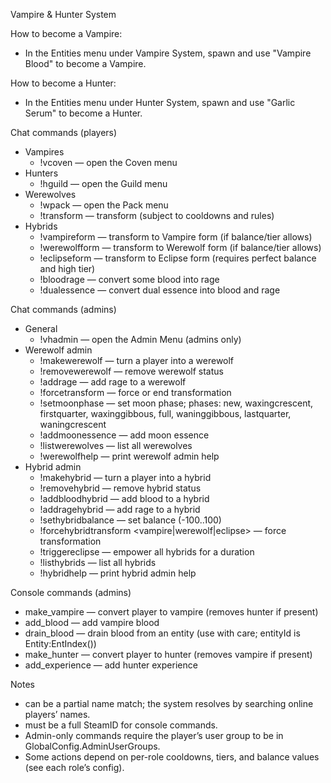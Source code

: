 Vampire & Hunter System

How to become a Vampire:
- In the Entities menu under Vampire System, spawn and use "Vampire Blood" to become a Vampire.

How to become a Hunter:
- In the Entities menu under Hunter System, spawn and use "Garlic Serum" to become a Hunter.

Chat commands (players)
- Vampires
  - !vcoven — open the Coven menu
- Hunters
  - !hguild — open the Guild menu
- Werewolves
  - !wpack — open the Pack menu
  - !transform — transform (subject to cooldowns and rules)
- Hybrids
  - !vampireform — transform to Vampire form (if balance/tier allows)
  - !werewolfform — transform to Werewolf form (if balance/tier allows)
  - !eclipseform — transform to Eclipse form (requires perfect balance and high tier)
  - !bloodrage — convert some blood into rage
  - !dualessence — convert dual essence into blood and rage

Chat commands (admins)
- General
  - !vhadmin — open the Admin Menu (admins only)
- Werewolf admin
  - !makewerewolf <player> — turn a player into a werewolf
  - !removewerewolf <player> — remove werewolf status
  - !addrage <player> <amount> — add rage to a werewolf
  - !forcetransform <player> — force or end transformation
  - !setmoonphase <phase> — set moon phase; phases: new, waxingcrescent, firstquarter, waxinggibbous, full, waninggibbous, lastquarter, waningcrescent
  - !addmoonessence <player> <amount> — add moon essence
  - !listwerewolves — list all werewolves
  - !werewolfhelp — print werewolf admin help
- Hybrid admin
  - !makehybrid <player> — turn a player into a hybrid
  - !removehybrid <player> — remove hybrid status
  - !addbloodhybrid <player> <amount> — add blood to a hybrid
  - !addragehybrid <player> <amount> — add rage to a hybrid
  - !sethybridbalance <player> <balance> — set balance (-100..100)
  - !forcehybridtransform <player> <vampire|werewolf|eclipse> — force transformation
  - !triggereclipse — empower all hybrids for a duration
  - !listhybrids — list all hybrids
  - !hybridhelp — print hybrid admin help

Console commands (admins)
- make_vampire <steamid> — convert player to vampire (removes hunter if present)
- add_blood <steamid> <amount> — add vampire blood
- drain_blood <entityId> <amount> — drain blood from an entity (use with care; entityId is Entity:EntIndex())
- make_hunter <steamid> — convert player to hunter (removes vampire if present)
- add_experience <steamid> <amount> — add hunter experience

Notes
- <player> can be a partial name match; the system resolves by searching online players’ names.
- <steamid> must be a full SteamID for console commands.
- Admin-only commands require the player’s user group to be in GlobalConfig.AdminUserGroups.
- Some actions depend on per-role cooldowns, tiers, and balance values (see each role’s config).
